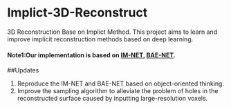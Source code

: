 # Implict-3D-Reconstruct
3D Reconstruction Base on Implict Method. This project aims to learn and improve implicit reconstruction methods based on deep learning.
#### Note1:Our implementation is based on [IM-NET](https://github.com/czq142857/IM-NET-pytorch), [BAE-NET](https://github.com/czq142857/BAE-NET).
##Updates
  1. Reproduce the IM-NET and BAE-NET based on object-oriented thinking.
  2. Improve the sampling algorithm to alleviate the problem of holes in the reconstructed surface caused by inputting large-resolution voxels.
